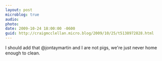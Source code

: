 ```yaml
---
layout: post
microblog: true
audio: 
photo: 
date: 2009-10-24 18:00:00 -0600
guid: http://craigmcclellan.micro.blog/2009/10/25/t5138972828.html
---
```

I should add that @jontaymartin and I are not pigs, we're just never home enough to clean.
